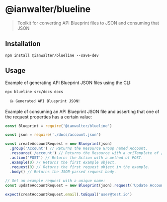 # @ianwalter/blueline
> Toolkit for converting API Blueprint files to JSON and consuming that JSON

## Installation

```console
npm install @ianwalter/blueline --save-dev
```

## Usage

Example of generating API Blueprint JSON files using the CLI:

```console
npx blueline src/docs docs

  👍 Generated API Blueprint JSON!

```

Example of consuming an API Blueprint JSON file and asserting that one of the
request properties has a certain value:

```js
const Blueprint = require('@ianwalter/blueline')

const json = require('./docs/account.json')

const createAccountRequest = new Blueprint(json)
  .group('Account') // Returns the Resource Group named Account.
  .resource('/account') // Returns the Resource with a uriTemplate of /account.
  .action('POST') // Returns the Action with a method of POST.
  .example(0) // Returns the first example object.
  .request(0) // Returns the first request object in the example.
  .body() // Returns the JSON-parsed request body.
  
// Get an example request with a unique name:
const updateAccountRequest = new Blueprint(json).request('Update Account').body()

expect(creatAccountRequest.email).toEqual('user@test.io')
```

